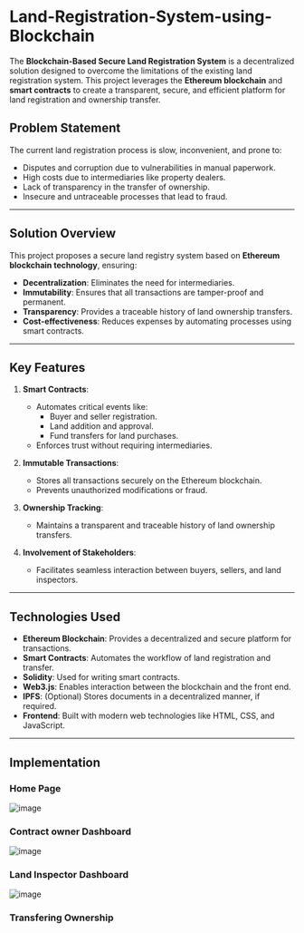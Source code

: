 # Land-Registration-System-using-Blockchain

The **Blockchain-Based Secure Land Registration System** is a decentralized solution designed to overcome the limitations of the existing land registration system. This project leverages the **Ethereum blockchain** and **smart contracts** to create a transparent, secure, and efficient platform for land registration and ownership transfer.

## Problem Statement

The current land registration process is slow, inconvenient, and prone to:

- Disputes and corruption due to vulnerabilities in manual paperwork.
- High costs due to intermediaries like property dealers.
- Lack of transparency in the transfer of ownership.
- Insecure and untraceable processes that lead to fraud.

---

## Solution Overview

This project proposes a secure land registry system based on **Ethereum blockchain technology**, ensuring:

- **Decentralization**: Eliminates the need for intermediaries.
- **Immutability**: Ensures that all transactions are tamper-proof and permanent.
- **Transparency**: Provides a traceable history of land ownership transfers.
- **Cost-effectiveness**: Reduces expenses by automating processes using smart contracts.

---

## Key Features

1. **Smart Contracts**: 
   - Automates critical events like:
     - Buyer and seller registration.
     - Land addition and approval.
     - Fund transfers for land purchases.
   - Enforces trust without requiring intermediaries.

2. **Immutable Transactions**:
   - Stores all transactions securely on the Ethereum blockchain.
   - Prevents unauthorized modifications or fraud.

3. **Ownership Tracking**:
   - Maintains a transparent and traceable history of land ownership transfers.

4. **Involvement of Stakeholders**:
   - Facilitates seamless interaction between buyers, sellers, and land inspectors.

---

## Technologies Used

- **Ethereum Blockchain**: Provides a decentralized and secure platform for transactions.
- **Smart Contracts**: Automates the workflow of land registration and transfer.
- **Solidity**: Used for writing smart contracts.
- **Web3.js**: Enables interaction between the blockchain and the front end.
- **IPFS**: (Optional) Stores documents in a decentralized manner, if required.
- **Frontend**: Built with modern web technologies like HTML, CSS, and JavaScript.

---
## Implementation
### Home Page
![image](https://github.com/user-attachments/assets/e0719887-e4b2-4739-aa59-fb5a9f77aafb)
### Contract owner Dashboard
![image](https://github.com/user-attachments/assets/060b3f38-b3e8-4cdd-8e96-55d9b7c096f2)

### Land Inspector Dashboard
![image](https://github.com/user-attachments/assets/4fbaadd2-f338-492d-9116-1b07b3669f74)

### Transfering Ownership







